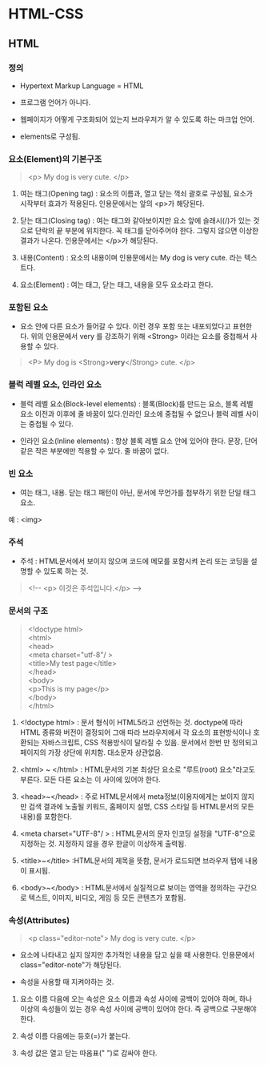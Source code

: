 # HTML-CSS

## HTML

### 정의

+ Hypertext Markup Language = HTML

+ 프로그램 언어가 아니다.

+ 웹페이지가 어떻게 구조화되어 있는지 브라우저가 알 수 있도록 하는 마크업 언어.

+ elements로 구성됨.


### 요소(Element)의 기본구조

> \<p> My dog is very cute. </p\>

1. 여는 태그(Opening tag) : 요소의 이름과, 열고 닫는 꺽쇠 괄호로 구성됨, 요소가 시작부터 효과가 적용된다. 인용문에서는 앞의 \<p\>가 해당된다.

2. 닫는 태그(Closing tag) : 여는 태그와 같아보이지만 요소 앞에 슬래시(/)가 있는 것으로 단락의 끝 부분에 위치한다. 꼭 태그를 닫아주어야 한다. 그렇지 않으면 이상한 결과가 나온다. 인용문에서는 \</p\>가 해당된다.

3. 내용(Content) : 요소의 내용이며 인용문에서는 My dog is very cute. 라는 텍스트다.

4. 요소(Element) : 여는 태그, 닫는 태그, 내용을 모두 요소라고 한다.

### 포함된 요소

+ 요소 안에 다른 요소가 들어갈 수 있다. 이런 경우 포함 또는 내포되었다고 표현한다. 위의 인용문에서 very 를 강조하기 위해 \<Strong\> 이라는 요소를 중첩해서 사용할 수 있다.

> \<P> My dog is <Strong\><Strong>very</Strong>\</Strong\> cute. </p\>

### 블럭 레벨 요소, 인라인 요소

+ 블럭 레벨 요소(Block-level elements) : 블록(Block)를 만드는 요소, 블록 레벨 요소 이전과 이후에 줄 바꿈이 있다.인라인 요소에 중첩될 수 없으나 블럭 레벨 사이는 중첩될 수 있다.

+ 인라인 요소(Inline elements) : 항상 블록 레벨 요소 안에 있어야 한다. 문장, 단어 같은 작은 부분에만 적용할 수 있다. 줄 바꿈이 없다.

### 빈 요소

+ 여는 태그, 내용. 닫는 태그 패턴이 아닌, 문서에 무언가를 첨부하기 위한 단일 태그 요소.

예 : \<img\>

### 주석

+ 주석 : HTML문서에서 보이지 않으며 코드에 메모를 포함시켜 논리 또는 코딩을 설명할 수 있도록 하는 것.

> \<!-- \<p> 이것은 주석입니다.</p\> --\>

### 문서의 구조

> \<!doctype html\><br>
> \<html\><br>
>  \<head\><br>
>    \<meta charset="utf-8"/ \><br>
>    \<title>My test page</title\><br>
>   \</head\><br>
>   \<body\><br>
>    \<p>This is my page</p\><br>
>   \</body\><br>
> \</html\>

1. \<!doctype html\> : 문서 형식이 HTML5라고 선언하는 것. doctype에 따라 HTML 종류와 버전이 결정되어 그애 따라 브라우저에서 각 요소의 표현방식이나 호환되는 자바스크립트, CSS 적용방식이 달라질 수 있음. 문서에서 한번 만 정의되고 페이지의 가장 상단에 위치함. 대소문자 상관없음.

2. \<html\> ~ \</html\> : HTML문서의 기본 최상단 요소로 "루트(root) 요소"라고도 부른다. 모든 다른 요소는 이 사이에 있어야 한다.

3. \<head\>~\</head\> : 주로 HTML문서에서 meta정보(이용자에게는 보이지 않지만 검색 결과에 노출될 키워드, 홈페이지 설명, CSS 스타일 등 HTML문서의 모든 내용)를 포함한다.

4. \<meta charset="UTF-8"/ \> : HTML문서의 문자 인코딩 설정을 "UTF-8"으로 지정하는 것. 지정하지 않을 경우 한글이 이상하게 출력됨.

5.  \<title\>~\</title\> :HTML문서의 제목을 뜻함, 문서가 로드되면 브라우저 탭에 내용이 표시됨.

6. <body\>~\</body\> : HTML문서에서 실질적으로 보이는 영역을 정의하는 구간으로 텍스트, 이미지, 비디오, 게임 등 모든 콘텐츠가 포함됨.

### 속성(Attributes)

> \<p class="editor-note"> My dog is very cute. </p\>

+ 요소에 나타내고 싶지 않지만 추가적인 내용을 담고 싶을 때 사용한다. 인용문에서 class="editor-note"가 해당된다.

+ 속성을 사용할 때 지켜야하는 것.
1. 요소 이름 다음에 오는 속성은 요소 이름과 속성 사이에 공백이 있어야 하며, 하나 이상의 속성들이 있는 경우 속성 사이에 공백이 있어야 한다. 즉 공백으로 구분해야 한다.

2. 속성 이름 다음에는 등호(=)가 붙는다.

3. 속성 값은 열고 닫는 따옴표(" ")로 감싸야 한다.


